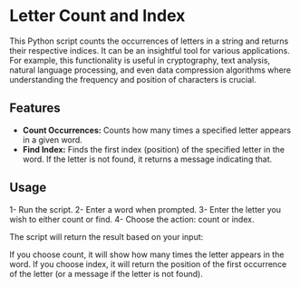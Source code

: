 # Letter Count and Index

This Python script counts the occurrences of letters in a string and returns their respective indices. It can be an insightful tool for various applications. For example, this functionality is useful in cryptography, text analysis, natural language processing, and even data compression algorithms where understanding the frequency and position of characters is crucial.


## Features

 -  **Count Occurrences:** Counts how many times a specified letter appears in a given word.
 -  **Find Index:** Finds the first index (position) of the specified letter in the word. If the letter is not found, it returns a message indicating that.

## Usage

 1-  Run the script.
 2-  Enter a word when prompted.
 3-  Enter the letter you wish to either count or find.
 4-  Choose the action: count or index.

The script will return the result based on your input:

If you choose count, it will show how many times the letter appears in the word.
If you choose index, it will return the position of the first occurrence of the letter (or a message if the letter is not found).
